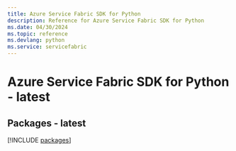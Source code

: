 ```yaml
---
title: Azure Service Fabric SDK for Python
description: Reference for Azure Service Fabric SDK for Python
ms.date: 04/30/2024
ms.topic: reference
ms.devlang: python
ms.service: servicefabric
---
```

# Azure Service Fabric SDK for Python - latest
## Packages - latest
[!INCLUDE [packages](service-fabric-index.md)]